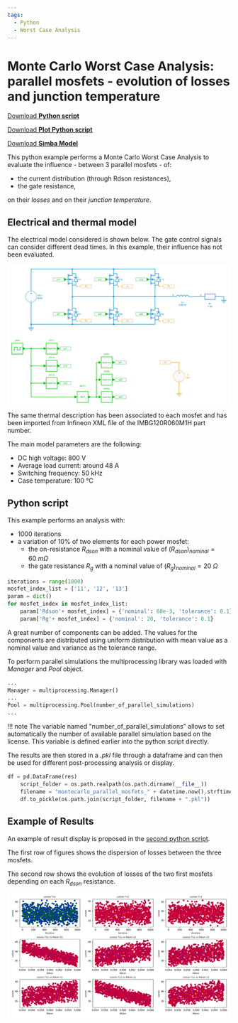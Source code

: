 ```yaml
---
tags:
  - Python
  - Worst Case Analysis
---
```


# Monte Carlo Worst Case Analysis: parallel mosfets - evolution of losses and junction temperature

[Download **Python script**](parallel_mosfets_montecarlo_analysis.py)

[Download **Plot Python script**](parallel_mosfets_montecarlo_plot.py)

[Download **Simba Model**](parallel_mosfets_montecarlo_analysis.jsimba)


This python example performs a Monte Carlo Worst Case Analysis to evaluate the influence - between 3 parallel mosfets - of:

* the current distribution (through Rdson resistances),
* the gate resistance,

on their *losses* and on their *junction temperature*.


## Electrical and thermal model

The electrical model considered is shown below. The gate control signals can consider different dead times. In this example, their influence has not been evaluated.

![parallel_mosfets_circuit](fig/electrical_model.png)

The same thermal description has been associated to each mosfet and has been imported from Infineon XML file of the IMBG120R060M1H part number.

The main model parameters are the following:

* DC high voltage: 800 V
* Average load current: around 48 A
* Switching frequency: 50 kHz
* Case temperature: 100 °C


## Python script

This example performs an analysis with:

* 1000 iterations
* a variation of 10% of two elements for each power mosfet:
  - the on-resistance $R_{dson}$ with a nominal value of $\left(R_{dson}\right)_{nominal} = 60 ~m \Omega$
  - the gate resistance $R_g$ with a nominal value of $\left(R_{g}\right)_{nominal} = 20 ~\Omega$


```py
iterations = range(1000)
mosfet_index_list = ['11', '12', '13']
param = dict()
for mosfet_index in mosfet_index_list:
    param['Rdson'+ mosfet_index] = {'nominal': 60e-3, 'tolerance': 0.1}
    param['Rg'+ mosfet_index] = {'nominal': 20, 'tolerance': 0.1}
```

A great number of components can be added. The values for the components are distributed using uniform distribution with mean value as a nominal value and variance as the tolerance range.

To perform parallel simulations the multiprocessing library was loaded with *Manager* and *Pool* object.

```py
...
Manager = multiprocessing.Manager()
...
Pool = multiprocessing.Pool(number_of_parallel_simulations)
...
```

!!! note
    The variable named "number_of_parallel_simulations" allows to set automatically the number of available parallel simulation based on the license.
    This variable is defined earlier into the python script directly.

The results are then stored in a *.pkl* file through a dataframe and can then be used for different post-processing analysis or display.

```py
df = pd.DataFrame(res)
    script_folder = os.path.realpath(os.path.dirname(__file__))
    filename = "montecarlo_parallel_mosfets_" + datetime.now().strftime("%Y-%m-%d")
    df.to_pickle(os.path.join(script_folder, filename + ".pkl"))
```

## Example of Results

An example of result display is proposed in the [second python script](parallel_mosfets_montecarlo_plot.py).

The first row of figures shows the dispersion of losses between the three mosfets.

The second row shows the evolution of losses of the two first mosfets depending on each $R_{dson}$ resistance.

![result](fig/result.png)
